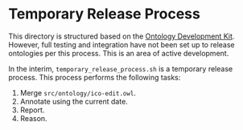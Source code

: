 # Temporary Release Process
This directory is structured based on the [Ontology Development Kit](https://github.com/INCATools/ontology-development-kit). However, full testing and integration have not been set up to release ontologies per this process. This is an area of active development.

In the interim, `temporary_release_process.sh` is a temporary release process. This process performs the following tasks:

1. Merge `src/ontology/ico-edit.owl`.
1. Annotate using the current date.
1. Report.
1. Reason.
